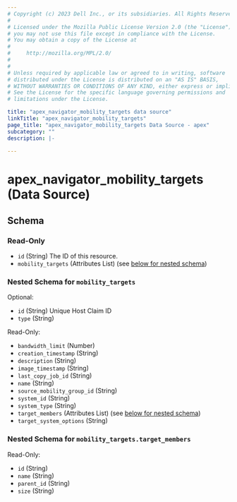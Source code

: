 ```yaml
---
# Copyright (c) 2023 Dell Inc., or its subsidiaries. All Rights Reserved.
# 
# Licensed under the Mozilla Public License Version 2.0 (the "License");
# you may not use this file except in compliance with the License.
# You may obtain a copy of the License at
# 
#     http://mozilla.org/MPL/2.0/
# 
# 
# Unless required by applicable law or agreed to in writing, software
# distributed under the License is distributed on an "AS IS" BASIS,
# WITHOUT WARRANTIES OR CONDITIONS OF ANY KIND, either express or implied.
# See the License for the specific language governing permissions and
# limitations under the License.

title: "apex_navigator_mobility_targets data source"
linkTitle: "apex_navigator_mobility_targets"
page_title: "apex_navigator_mobility_targets Data Source - apex"
subcategory: ""
description: |-
  
---
```


# apex_navigator_mobility_targets (Data Source)





<!-- schema generated by tfplugindocs -->
## Schema

### Read-Only

- `id` (String) The ID of this resource.
- `mobility_targets` (Attributes List) (see [below for nested schema](#nestedatt--mobility_targets))

<a id="nestedatt--mobility_targets"></a>
### Nested Schema for `mobility_targets`

Optional:

- `id` (String) Unique Host Claim ID
- `type` (String)

Read-Only:

- `bandwidth_limit` (Number)
- `creation_timestamp` (String)
- `description` (String)
- `image_timestamp` (String)
- `last_copy_job_id` (String)
- `name` (String)
- `source_mobility_group_id` (String)
- `system_id` (String)
- `system_type` (String)
- `target_members` (Attributes List) (see [below for nested schema](#nestedatt--mobility_targets--target_members))
- `target_system_options` (String)

<a id="nestedatt--mobility_targets--target_members"></a>
### Nested Schema for `mobility_targets.target_members`

Read-Only:

- `id` (String)
- `name` (String)
- `parent_id` (String)
- `size` (String)
